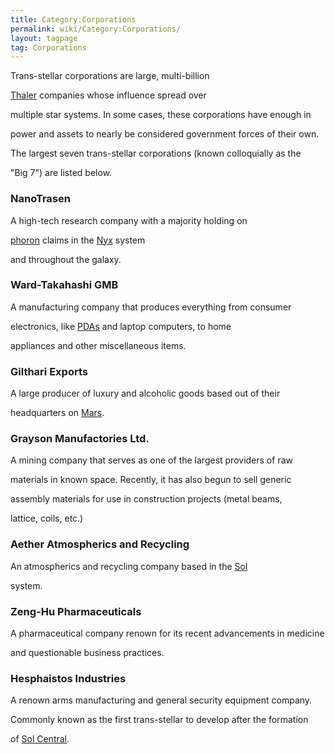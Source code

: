 ```yaml
---
title: Category:Corporations
permalink: wiki/Category:Corporations/
layout: tagpage
tag: Corporations
---
```


Trans-stellar corporations are large, multi-billion
[Thaler](/wiki/Thaler "wikilink") companies whose influence spread over
multiple star systems. In some cases, these corporations have enough in
power and assets to nearly be considered government forces of their own.
The largest seven trans-stellar corporations (known colloquially as the
"Big 7") are listed below.

### NanoTrasen

A high-tech research company with a majority holding on
[phoron](/wiki/Phoron "wikilink") claims in the [Nyx](Nyx "wikilink") system
and throughout the galaxy.

### Ward-Takahashi GMB

A manufacturing company that produces everything from consumer
electronics, like [PDAs](/wiki/PDA "wikilink") and laptop computers, to home
appliances and other miscellaneous items.

### Gilthari Exports

A large producer of luxury and alcoholic goods based out of their
headquarters on [Mars](/wiki/Mars "wikilink").

### Grayson Manufactories Ltd.

A mining company that serves as one of the largest providers of raw
materials in known space. Recently, it has also begun to sell generic
assembly materials for use in construction projects (metal beams,
lattice, coils, etc.)

### Aether Atmospherics and Recycling

An atmospherics and recycling company based in the [Sol](/wiki/Sol "wikilink")
system.

### Zeng-Hu Pharmaceuticals

A pharmaceutical company renown for its recent advancements in medicine
and questionable business practices.

### Hesphaistos Industries

A renown arms manufacturing and general security equipment company.
Commonly known as the first trans-stellar to develop after the formation
of [Sol Central](/wiki/Sol_Central "wikilink").
